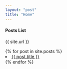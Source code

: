 ```yaml
---
layout: "post"
title: "Home"
---
```


<h4>Posts List</h4>
<p>{{ site.url }}</p>
{% for post in site.posts %}
  <li><a href="/myblog_post/{{ post.url }}">{{ post.title }}</a></li>
{% endfor %}